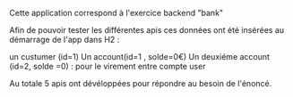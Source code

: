 Cette application correspond à l'exercice backend "bank" 

Afin de pouvoir tester les différentes apis ces données ont été insérées au démarrage de l'app dans H2 :

un custumer (id=1)
Un account(id=1 , solde=0€) 
Un deuxiéme account (id=2, solde =0) : pour le virement entre compte user

Au totale 5 apis ont dévéloppées pour répondre au besoin de l'énoncé.

